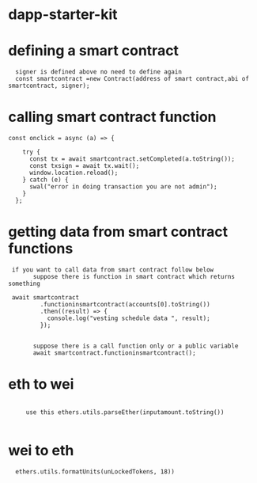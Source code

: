 # dapp-starter-kit

# defining a smart contract 
      signer is defined above no need to define again
      const smartcontract =new Contract(address of smart contract,abi of smartcontract, signer);

# calling smart contract function

```
const onclick = async (a) => {
   
    try {
      const tx = await smartcontract.setCompleted(a.toString());
      const txsign = await tx.wait();
      window.location.reload();
    } catch (e) {
      swal("error in doing transaction you are not admin");
    }
  };
```

# getting data from smart contract functions
```
 if you want to call data from smart contract follow below
       suppose there is function in smart contract which returns something
```

```
 await smartcontract
         .functioninsmartcontract(accounts[0].toString())
         .then((result) => {
           console.log("vesting schedule data ", result);
         });
```

```

       suppose there is a call function only or a public variable
       await smartcontract.functioninsmartcontract();

```

# eth to wei

```
   
     use this ethers.utils.parseEther(inputamount.toString())
   
```

# wei to eth
```
  ethers.utils.formatUnits(unLockedTokens, 18))
```


